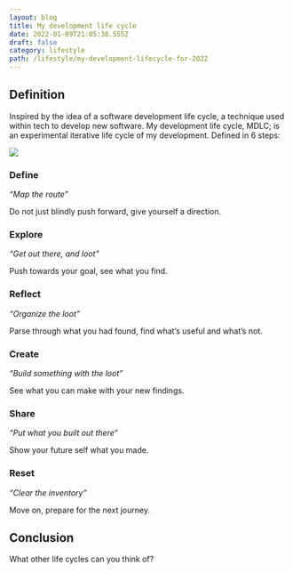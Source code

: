 ```yaml
---
layout: blog
title: My development life cycle
date: 2022-01-09T21:05:38.555Z
draft: false
category: lifestyle
path: /lifestyle/my-development-lifecycle-for-2022
---
```

## Definition

Inspired by the idea of a software development life cycle, a technique used within tech to develop new software. My development life cycle, MDLC; is an experimental iterative life cycle of my development. Defined in 6 steps:

![](/img/my-development-lifecycle.png)

### Define

*“Map the route”*

Do not just blindly push forward, give yourself a direction.

### Explore

*“Get out there, and loot”*

Push towards your goal, see what you find.

### Reflect

*“Organize the loot”*

Parse through what you had found, find what’s useful and what’s not.

### Create

*“Build something with the loot”*

See what you can make with your new findings.

### Share

*“Put what you built out there”*

Show your future self what you made.

### Reset

*“Clear the inventory”*

Move on, prepare for the next journey.

## Conclusion

What other life cycles can you think of?